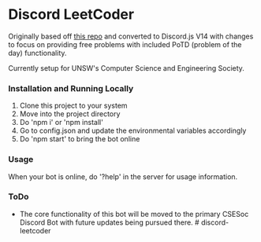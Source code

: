 # Discord LeetCoder

Originally based off [this repo](https://github.com/chakrakan/leetcode-disc) and converted to Discord.js V14 with changes to focus on providing free problems with included PoTD (problem of the day) functionality. 

Currently setup for UNSW's Computer Science and Engineering Society.

### Installation and Running Locally

1. Clone this project to your system
2. Move into the project directory
3. Do 'npm i' or 'npm install'
4. Go to config.json and update the environmental variables accordingly
5. Do 'npm start' to bring the bot online

### Usage

When your bot is online, do '?help' in the server for usage information.

### ToDo

- The core functionality of this bot will be moved to the primary CSESoc Discord Bot with future updates being pursued there.
#   d i s c o r d - l e e t c o d e r  
 
